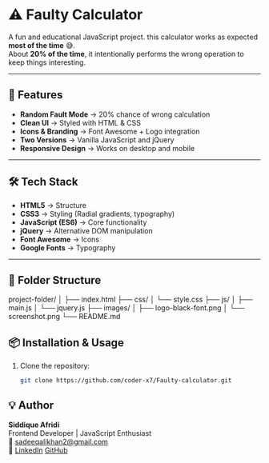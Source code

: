 # ⚠️ Faulty Calculator

A fun and educational JavaScript project. this calculator works as expected **most of the time** 😅.  
About **20% of the time**, it intentionally performs the wrong operation to keep things interesting.

---

## 🚀 Features
- **Random Fault Mode** → 20% chance of wrong calculation
- **Clean UI** → Styled with HTML & CSS
- **Icons & Branding** → Font Awesome + Logo integration
- **Two Versions** → Vanilla JavaScript and jQuery
- **Responsive Design** → Works on desktop and mobile

---

## 🛠️ Tech Stack
- **HTML5** → Structure
- **CSS3** → Styling (Radial gradients, typography)
- **JavaScript (ES6)** → Core functionality
- **jQuery** → Alternative DOM manipulation
- **Font Awesome** → Icons
- **Google Fonts** → Typography

---

## 📂 Folder Structure
project-folder/
│
├── index.html 
├── css/
│ └── style.css
├── js/
│ ├── main.js
│ └── jquery.js 
├── images/
│ ├── logo-black-font.png 
│ └── screenshot.png 
└── README.md


## 📦 Installation & Usage
1. Clone the repository:
   ```bash
   git clone https://github.com/coder-x7/Faulty-calculator.git

## 💡 Author
**Siddique Afridi**  
Frontend Developer | JavaScript Enthusiast  
📧 sadeeqalikhan2@gmail.com  
🔗 [LinkedIn](linkedin.com/in/siddique-afridi-6369b0300) 
    [GitHub](https://github.com/coder-x7)

